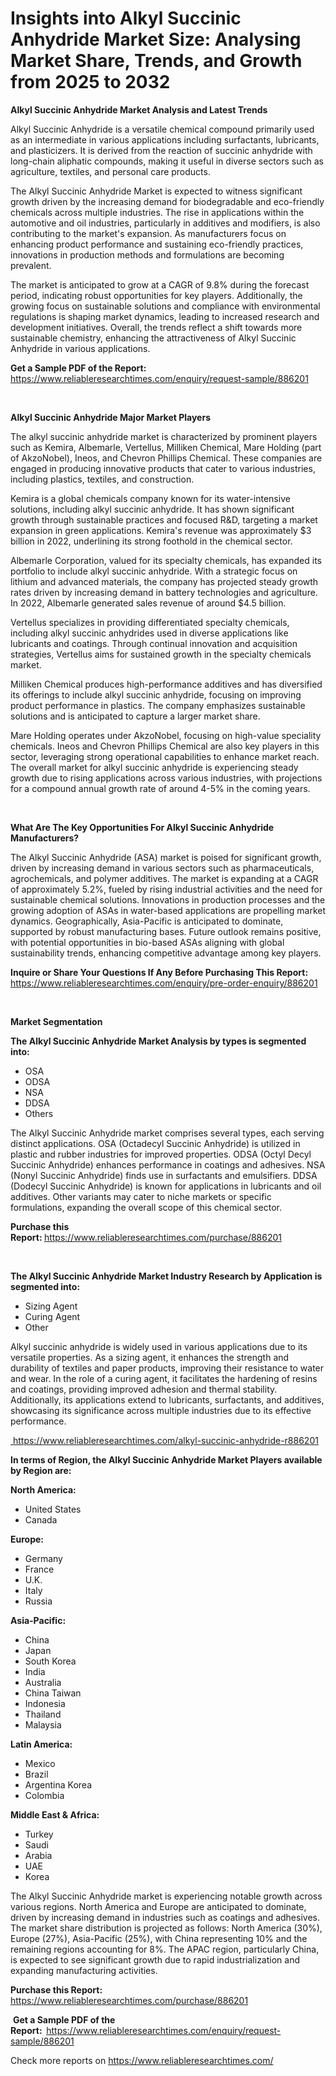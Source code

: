 <p><h1>Insights into Alkyl Succinic Anhydride Market Size: Analysing Market Share, Trends, and Growth from 2025 to 2032</h1></p><p><strong>Alkyl Succinic Anhydride Market Analysis and Latest Trends</strong></p>
<p><p>Alkyl Succinic Anhydride is a versatile chemical compound primarily used as an intermediate in various applications including surfactants, lubricants, and plasticizers. It is derived from the reaction of succinic anhydride with long-chain aliphatic compounds, making it useful in diverse sectors such as agriculture, textiles, and personal care products.</p><p>The Alkyl Succinic Anhydride Market is expected to witness significant growth driven by the increasing demand for biodegradable and eco-friendly chemicals across multiple industries. The rise in applications within the automotive and oil industries, particularly in additives and modifiers, is also contributing to the market's expansion. As manufacturers focus on enhancing product performance and sustaining eco-friendly practices, innovations in production methods and formulations are becoming prevalent.</p><p>The market is anticipated to grow at a CAGR of 9.8% during the forecast period, indicating robust opportunities for key players. Additionally, the growing focus on sustainable solutions and compliance with environmental regulations is shaping market dynamics, leading to increased research and development initiatives. Overall, the trends reflect a shift towards more sustainable chemistry, enhancing the attractiveness of Alkyl Succinic Anhydride in various applications.</p></p>
<p><strong>Get a Sample PDF of the Report:&nbsp;</strong> <a href="https://www.reliableresearchtimes.com/enquiry/request-sample/886201?utm_campaign=3108&utm_medium=2&utm_source=Github&utm_content=ia&utm_term=02042025&utm_id=alkyl-succinic-anhydride">https://www.reliableresearchtimes.com/enquiry/request-sample/886201</a></p>
<p>&nbsp;</p>
<p><strong>Alkyl Succinic Anhydride Major Market Players</strong></p>
<p><p>The alkyl succinic anhydride market is characterized by prominent players such as Kemira, Albemarle, Vertellus, Milliken Chemical, Mare Holding (part of AkzoNobel), Ineos, and Chevron Phillips Chemical. These companies are engaged in producing innovative products that cater to various industries, including plastics, textiles, and construction.</p><p>Kemira is a global chemicals company known for its water-intensive solutions, including alkyl succinic anhydride. It has shown significant growth through sustainable practices and focused R&D, targeting a market expansion in green applications. Kemira's revenue was approximately $3 billion in 2022, underlining its strong foothold in the chemical sector.</p><p>Albemarle Corporation, valued for its specialty chemicals, has expanded its portfolio to include alkyl succinic anhydride. With a strategic focus on lithium and advanced materials, the company has projected steady growth rates driven by increasing demand in battery technologies and agriculture. In 2022, Albemarle generated sales revenue of around $4.5 billion.</p><p>Vertellus specializes in providing differentiated specialty chemicals, including alkyl succinic anhydrides used in diverse applications like lubricants and coatings. Through continual innovation and acquisition strategies, Vertellus aims for sustained growth in the specialty chemicals market.</p><p>Milliken Chemical produces high-performance additives and has diversified its offerings to include alkyl succinic anhydride, focusing on improving product performance in plastics. The company emphasizes sustainable solutions and is anticipated to capture a larger market share.</p><p>Mare Holding operates under AkzoNobel, focusing on high-value speciality chemicals. Ineos and Chevron Phillips Chemical are also key players in this sector, leveraging strong operational capabilities to enhance market reach. The overall market for alkyl succinic anhydride is experiencing steady growth due to rising applications across various industries, with projections for a compound annual growth rate of around 4-5% in the coming years.</p></p>
<p>&nbsp;</p>
<p><strong>What Are The Key Opportunities For Alkyl Succinic Anhydride Manufacturers?</strong></p>
<p><p>The Alkyl Succinic Anhydride (ASA) market is poised for significant growth, driven by increasing demand in various sectors such as pharmaceuticals, agrochemicals, and polymer additives. The market is expanding at a CAGR of approximately 5.2%, fueled by rising industrial activities and the need for sustainable chemical solutions. Innovations in production processes and the growing adoption of ASAs in water-based applications are propelling market dynamics. Geographically, Asia-Pacific is anticipated to dominate, supported by robust manufacturing bases. Future outlook remains positive, with potential opportunities in bio-based ASAs aligning with global sustainability trends, enhancing competitive advantage among key players.</p></p>
<p><strong>Inquire or Share Your Questions If Any Before Purchasing This Report:</strong> <a href="https://www.reliableresearchtimes.com/enquiry/pre-order-enquiry/886201?utm_campaign=3108&utm_medium=2&utm_source=Github&utm_content=ia&utm_term=02042025&utm_id=alkyl-succinic-anhydride">https://www.reliableresearchtimes.com/enquiry/pre-order-enquiry/886201</a></p>
<p>&nbsp;</p>
<p><strong>Market Segmentation</strong></p>
<p><strong>The Alkyl Succinic Anhydride Market Analysis by types is segmented into:</strong></p>
<p><ul><li>OSA</li><li>ODSA</li><li>NSA</li><li>DDSA</li><li>Others</li></ul></p>
<p><p>The Alkyl Succinic Anhydride market comprises several types, each serving distinct applications. OSA (Octadecyl Succinic Anhydride) is utilized in plastic and rubber industries for improved properties. ODSA (Octyl Decyl Succinic Anhydride) enhances performance in coatings and adhesives. NSA (Nonyl Succinic Anhydride) finds use in surfactants and emulsifiers. DDSA (Dodecyl Succinic Anhydride) is known for applications in lubricants and oil additives. Other variants may cater to niche markets or specific formulations, expanding the overall scope of this chemical sector.</p></p>
<p><strong>Purchase this Report:&nbsp;</strong><a href="https://www.reliableresearchtimes.com/purchase/886201?utm_campaign=3108&utm_medium=2&utm_source=Github&utm_content=ia&utm_term=02042025&utm_id=alkyl-succinic-anhydride">https://www.reliableresearchtimes.com/purchase/886201</a></p>
<p>&nbsp;</p>
<p><strong>The Alkyl Succinic Anhydride Market Industry Research by Application is segmented into:</strong></p>
<p><ul><li>Sizing Agent</li><li>Curing Agent</li><li>Other</li></ul></p>
<p><p>Alkyl succinic anhydride is widely used in various applications due to its versatile properties. As a sizing agent, it enhances the strength and durability of textiles and paper products, improving their resistance to water and wear. In the role of a curing agent, it facilitates the hardening of resins and coatings, providing improved adhesion and thermal stability. Additionally, its applications extend to lubricants, surfactants, and additives, showcasing its significance across multiple industries due to its effective performance.</p></p>
<p><a href="https://www.reliableresearchtimes.com/alkyl-succinic-anhydride-r886201?utm_campaign=3108&utm_medium=2&utm_source=Github&utm_content=ia&utm_term=02042025&utm_id=alkyl-succinic-anhydride">&nbsp;https://www.reliableresearchtimes.com/alkyl-succinic-anhydride-r886201</a></p>
<p><strong>In terms of Region, the Alkyl Succinic Anhydride Market Players available by Region are:</strong></p>
<p>
    <p> <strong> North America: </strong>
        <ul>
            <li>United States</li>
            <li>Canada</li>
        </ul>
        </p> 
    <p> <strong> Europe: </strong>
        <ul>
            <li>Germany</li>
            <li>France</li>
            <li>U.K.</li>
            <li>Italy</li>
            <li>Russia</li>
        </ul>
        </p> 
    <p> <strong> Asia-Pacific: </strong>
        <ul>
            <li>China</li>
            <li>Japan</li>
            <li>South Korea</li>
            <li>India</li>
            <li>Australia</li>
            <li>China Taiwan</li>
            <li>Indonesia</li>
            <li>Thailand</li>
            <li>Malaysia</li>
        </ul>
        </p> 
    <p> <strong> Latin America: </strong>
        <ul>
            <li>Mexico</li>
            <li>Brazil</li>
            <li>Argentina Korea</li>
            <li>Colombia</li>
        </ul>
        </p> 
    <p> <strong> Middle East & Africa: </strong>
        <ul>
            <li>Turkey</li>
            <li>Saudi</li>
            <li>Arabia</li>
            <li>UAE</li>
            <li>Korea</li>
        </ul>
    </p>
    </p>
<p><p>The Alkyl Succinic Anhydride market is experiencing notable growth across various regions. North America and Europe are anticipated to dominate, driven by increasing demand in industries such as coatings and adhesives. The market share distribution is projected as follows: North America (30%), Europe (27%), Asia-Pacific (25%), with China representing 10% and the remaining regions accounting for 8%. The APAC region, particularly China, is expected to see significant growth due to rapid industrialization and expanding manufacturing activities.</p></p>
<p><strong>Purchase this Report: </strong><a href="https://www.reliableresearchtimes.com/purchase/886201?utm_campaign=3108&utm_medium=2&utm_source=Github&utm_content=ia&utm_term=02042025&utm_id=alkyl-succinic-anhydride">https://www.reliableresearchtimes.com/purchase/886201</a></p>
<p>&nbsp;<strong>Get a Sample PDF of the Report:&nbsp;&nbsp;</strong><a href="https://www.reliableresearchtimes.com/enquiry/request-sample/886201?utm_campaign=3108&utm_medium=2&utm_source=Github&utm_content=ia&utm_term=02042025&utm_id=alkyl-succinic-anhydride">https://www.reliableresearchtimes.com/enquiry/request-sample/886201</a></p>
<p><strong></strong></p>
<p>Check more reports on <a href="https://www.reliableresearchtimes.com/?utm_campaign=3108&utm_medium=2&utm_source=Github&utm_content=ia&utm_term=02042025&utm_id=alkyl-succinic-anhydride">https://www.reliableresearchtimes.com/</a></p>